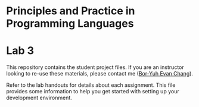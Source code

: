 # Principles and Practice in Programming Languages

# Lab 3

This repository contains the student project files. If you are an instructor looking to re-use these materials, please contact me ([Bor-Yuh Evan Chang](https://www.cs.colorado.edu/~bec)).

Refer to the lab handouts for details about each assignment. This file provides some information to help you get started with setting up your development environment.
